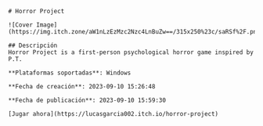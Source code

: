 
    # Horror Project

    ![Cover Image](https://img.itch.zone/aW1nLzEzMzc2Nzc4LnBuZw==/315x250%23c/saRSf%2F.png)

    ## Descripción
    Horror Project is a first-person psychological horror game inspired by P.T.

    **Plataformas soportadas**: Windows

    **Fecha de creación**: 2023-09-10 15:26:48

    **Fecha de publicación**: 2023-09-10 15:59:30

    [Jugar ahora](https://lucasgarcia002.itch.io/horror-project)

    